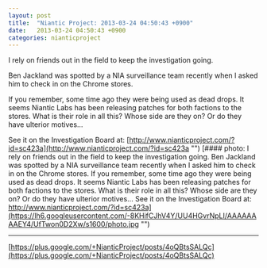 ```yaml
---
layout: post
title:  "Niantic Project: 2013-03-24 04:50:43 +0900"
date:   2013-03-24 04:50:43 +0900
categories: nianticproject
---
```

I rely on friends out in the field to keep the investigation going. 

Ben Jackland was spotted by a NIA surveillance team recently when I asked him to check in on the Chrome stores. 

If you remember, some time ago they were being used as dead drops. It seems Niantic Labs has been releasing patches for both factions to the stores. What is their role in all this? Whose side are they on? Or do they have ulterior motives... 

See it on the Investigation Board at: [http://www.nianticproject.com/?id=sc423a](http://www.nianticproject.com/?id=sc423a "")
[#### photo: I rely on friends out in the field to keep the investigation going. Ben Jackland was spotted by a NIA surveillance team recently when I asked him to check in on the Chrome stores. If you remember, some time ago they were being used as dead drops. It seems Niantic Labs has been releasing patches for both factions to the stores. What is their role in all this? Whose side are they on? Or do they have ulterior motives... See it on the Investigation Board at: http://www.nianticproject.com/?id=sc423a](https://lh6.googleusercontent.com/-8KHifCJhV4Y/UU4HGvrNpLI/AAAAAAAAEY4/UfTwon0D2Xw/s1600/photo.jpg "")
- - -
[https://plus.google.com/+NianticProject/posts/4oQBtsSALQc](https://plus.google.com/+NianticProject/posts/4oQBtsSALQc)
